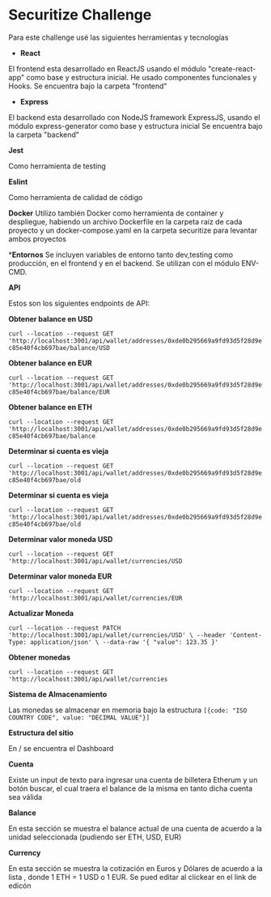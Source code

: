 
# Securitize Challenge
	
Para este challenge usé las siguientes herramientas y tecnologías

* **React**

El frontend esta desarrollado en ReactJS usando el módulo "create-react-app" como base y estructura inicial.
He usado componentes funcionales y Hooks.
Se encuentra bajo la carpeta "frontend"
* **Express**

El backend esta desarrollado con NodeJS framework ExpressJS, usando 
el módulo express-generator como base y estructura inicial
Se encuentra bajo la carpeta "backend"

  **Jest**

 Como herramienta de testing

 **Eslint**

 Como herramienta de calidad de código

 **Docker**
Utilizo también Docker como herramienta de container y despliegue, habiendo un archivo Dockerfile en la carpeta raíz de cada proyecto y un docker-compose.yaml en la carpeta securitize para levantar ambos proyectos

***Entornos**
Se incluyen variables de entorno tanto dev,testing
como producción, en el frontend y en el backend.
Se utilizan con el módulo ENV-CMD.

**API**

Estos son los siguientes endpoints de API:

**Obtener balance en USD**

`curl --location --request GET 'http://localhost:3001/api/wallet/addresses/0xde0b295669a9fd93d5f28d9ec85e40f4cb697bae/balance/USD`

**Obtener balance en EUR**

`curl --location --request GET 'http://localhost:3001/api/wallet/addresses/0xde0b295669a9fd93d5f28d9ec85e40f4cb697bae/balance/EUR`

**Obtener balance en ETH**

`curl --location --request GET 'http://localhost:3001/api/wallet/addresses/0xde0b295669a9fd93d5f28d9ec85e40f4cb697bae/balance`

**Determinar si cuenta es vieja**

`curl --location --request GET 'http://localhost:3001/api/wallet/addresses/0xde0b295669a9fd93d5f28d9ec85e40f4cb697bae/old`

**Determinar si cuenta es vieja**

`curl --location --request GET 'http://localhost:3001/api/wallet/addresses/0xde0b295669a9fd93d5f28d9ec85e40f4cb697bae/old`

**Determinar valor moneda USD**

`curl --location --request GET 'http://localhost:3001/api/wallet/currencies/USD`

**Determinar valor moneda EUR**

`curl --location --request GET 'http://localhost:3001/api/wallet/currencies/EUR`

**Actualizar Moneda**

`curl --location --request PATCH 'http://localhost:3001/api/wallet/currencies/USD' \
--header 'Content-Type: application/json' \
--data-raw '{
    "value": 123.35
}'`

**Obtener monedas**

`curl --location --request GET 'http://localhost:3001/api/wallet/currencies`

**Sistema de Almacenamiento**

Las monedas se almacenar en memoria bajo la estructura 
`[{code: "ISO COUNTRY CODE", value: "DECIMAL VALUE"}]`


**Estructura del sitio**

En / se encuentra el Dashboard

**Cuenta**

Existe un input de texto para ingresar una cuenta de billetera Etherum y un  botón buscar, el cual traera el balance de la misma en tanto dicha cuenta sea válida

**Balance**

En esta sección se muestra el balance actual de una cuenta de acuerdo a la unidad seleccionada (pudiendo ser ETH, USD, EUR)

**Currency**

En esta sección se muestra la cotización en Euros y Dólares de acuerdo a la lista , donde 1 ETH = 1 USD o 1 EUR.
Se pued editar al clickear en el link de edicón

